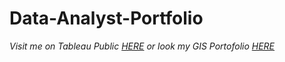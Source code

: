 # Data-Analyst-Portfolio

*Visit me on Tableau Public [HERE](https://public.tableau.com/app/profile/shofi.shohwati)* *or look my GIS Portofolio [HERE](https://shofishohwati.my.canva.site/)*
